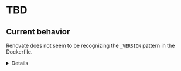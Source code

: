 # TBD

## Current behavior

Renovate does not seem to be recognizing the `_VERSION` pattern in the Dockerfile.

<details>

```
TBD
```

## Expected behavior

Renovate should recognize the `_VERSION` pattern in the Dockerfile.

## Link to the Renovate issue or Discussion

TBD
